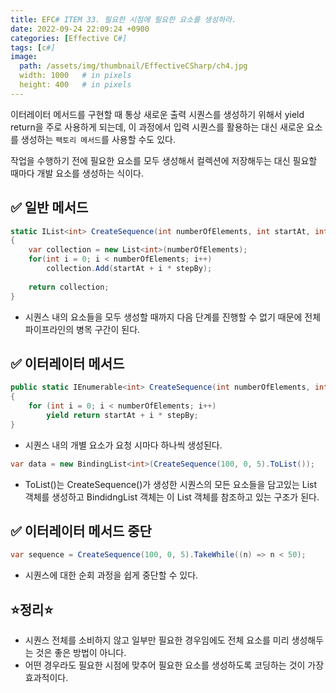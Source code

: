 ```yaml
---
title: EFC# ITEM 33. 필요한 시점에 필요한 요소를 생성하라.
date: 2022-09-24 22:09:24 +0900
categories: [Effective C#]
tags: [c#]
image:
  path: /assets/img/thumbnail/EffectiveCSharp/ch4.jpg
  width: 1000   # in pixels
  height: 400   # in pixels
---
```


이터레이터 메서드를 구현할 때 통상 새로운 출력 시퀀스를 생성하기 위해서 yield return을 주로 사용하게 되는데, 이 과정에서 입력 시퀀스를 활용하는 대신 새로운 요소를 생성하는 `팩토리 메서드`를 사용할 수도 있다.

작업을 수행하기 전에 필요한 요소를 모두 생성해서 컬렉션에 저장해두는 대신 필요할 때마다 개발 요소를 생성하는 식이다.

## ✅ 일반 메서드
```csharp
static IList<int> CreateSequence(int numberOfElements, int startAt, int stepBy)
{
    var collection = new List<int>(numberOfElements);
    for(int i = 0; i < numberOfElements; i++)
        collection.Add(startAt + i * stepBy);
        
    return collection;
}
```
- 시퀀스 내의 요소들을 모두 생성할 때까지 다음 단계를 진행할 수 없기 때문에 전체 파이프라인의 병목 구간이 된다.

## ✅ 이터레이터 메서드
```csharp
public static IEnumerable<int> CreateSequence(int numberOfElements, int startAt, int stepBy)
{
    for (int i = 0; i < numberOfElements; i++)
        yield return startAt + i * stepBy;
}
```
- 시퀀스 내의 개별 요소가 요청 시마다 하나씩 생성된다.

```csharp
var data = new BindingList<int>(CreateSequence(100, 0, 5).ToList());
```
- ToList()는 CreateSequence()가 생성한 시퀀스의 모든 요소들을 담고있는 List 객체를 생성하고 BindidngList<int> 객체는 이 List 객체를 참조하고 있는 구조가 된다.

## ✅ 이터레이터 메서드 중단
```csharp
var sequence = CreateSequence(100, 0, 5).TakeWhile((n) => n < 50);
```
- 시퀀스에 대한 순회 과정을 쉽게 중단할 수 있다.
  
## ⭐정리⭐
- 시퀀스 전체를 소비하지 않고 일부만 필요한 경우임에도 전체 요소를 미리 생성해두는 것은 좋은 방법이 아니다.
- 어떤 경우라도 필요한 시점에 맞추어 필요한 요소를 생성하도록 코딩하는 것이 가장 효과적이다.

